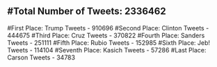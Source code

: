 #Total Number of Tweets: 2336462 
---
#First Place: Trump Tweets - 910696
#Second Place: Clinton Tweets - 444675
#Third Place: Cruz Tweets - 370822
#Fourth Place: Sanders Tweets - 251111
#Fifth Place: Rubio Tweets - 152985
#Sixth Place: Jeb! Tweets - 114104
#Seventh Place: Kasich Tweets - 57286
#Last Place: Carson Tweets - 34783
